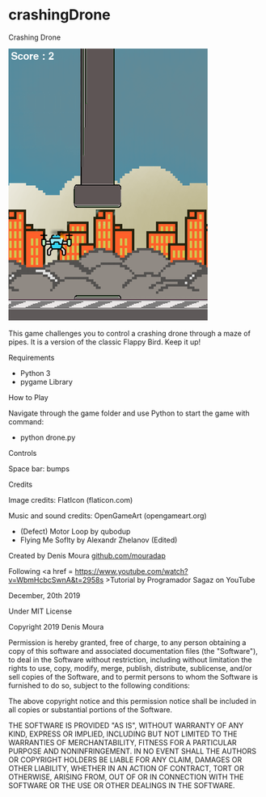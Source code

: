 # crashingDrone
Crashing Drone

![Screenshot](/img/screenshot.png)


This game challenges you to control a crashing drone through a maze of pipes. It is a version of the classic Flappy Bird.
Keep it up!

Requirements

- Python 3
- pygame Library

How to Play

Navigate through the game folder and use Python to start the game with command:
- python drone.py

Controls

Space bar: bumps

Credits

Image credits:
FlatIcon (flaticon.com)

Music and sound credits:
OpenGameArt (opengameart.org)
- (Defect) Motor Loop by qubodup
- Flying Me Soflty by Alexandr Zhelanov (Edited)

Created by Denis Moura
<a href = https://www.github.com/mouradap>github.com/mouradap</a>

Following <a href = https://www.youtube.com/watch?v=WbmHcbcSwnA&t=2958s >Tutorial by Programador Sagaz on YouTube</a>

December, 20th 2019

Under MIT License

Copyright 2019 Denis Moura

Permission is hereby granted, free of charge, to any person obtaining a copy of this software and associated documentation files (the "Software"), to deal in the Software without restriction, including without limitation the rights to use, copy, modify, merge, publish, distribute, sublicense, and/or sell copies of the Software, and to permit persons to whom the Software is furnished to do so, subject to the following conditions:

The above copyright notice and this permission notice shall be included in all copies or substantial portions of the Software.

THE SOFTWARE IS PROVIDED "AS IS", WITHOUT WARRANTY OF ANY KIND, EXPRESS OR IMPLIED, INCLUDING BUT NOT LIMITED TO THE WARRANTIES OF MERCHANTABILITY, FITNESS FOR A PARTICULAR PURPOSE AND NONINFRINGEMENT. IN NO EVENT SHALL THE AUTHORS OR COPYRIGHT HOLDERS BE LIABLE FOR ANY CLAIM, DAMAGES OR OTHER LIABILITY, WHETHER IN AN ACTION OF CONTRACT, TORT OR OTHERWISE, ARISING FROM, OUT OF OR IN CONNECTION WITH THE SOFTWARE OR THE USE OR OTHER DEALINGS IN THE SOFTWARE.
